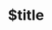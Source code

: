 ---
title: $title
second_title: Aspose.Cells for .NET API Reference
description: $description
type: docs
weight: $weight
url: /el/net/$ref/
---